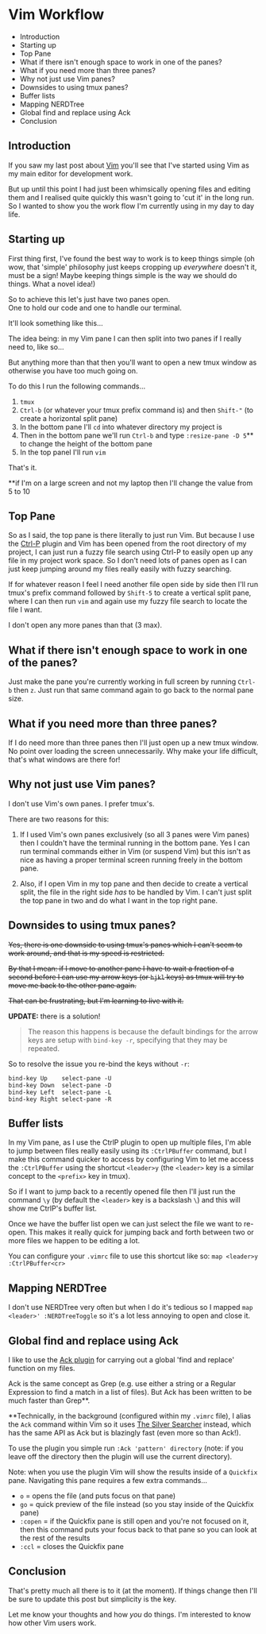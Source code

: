 # Vim Workflow

- Introduction
- Starting up
- Top Pane
- What if there isn't enough space to work in one of the panes?
- What if you need more than three panes?
- Why not just use Vim panes?
- Downsides to using tmux panes?
- Buffer lists
- Mapping NERDTree
- Global find and replace using Ack
- Conclusion

## Introduction

If you saw my last post about [Vim](http://integralist.co.uk/VIM.html) you'll see that I've started using Vim as my main editor for development work.

But up until this point I had just been whimsically opening files and editing them and I realised quite quickly this wasn't going to 'cut it' in the long run. So I wanted to show you the work flow I'm currently using in my day to day life.

## Starting up

First thing first, I've found the best way to work is to keep things simple (oh wow, that 'simple' philosophy just keeps cropping up *everywhere* doesn't it, must be a sign! Maybe keeping things simple is the way we should do things. What a novel idea!)

So to achieve this let's just have two panes open.  
One to hold our code and one to handle our terminal.

It'll look something like this…

<div class="delayed-image-load" data-src="/images/generated/Vim-TwoPane-1024.png" data-width="1024"></div>

The idea being: in my Vim pane I can then split into two panes if I really need to, like so…

<div class="delayed-image-load" data-src="/images/generated/Vim-ThreePane-1024.png" data-width="1024"></div>

But anything more than that then you'll want to open a new tmux window as otherwise you have too much going on.

To do this I run the following commands…

1. `tmux`
2. `Ctrl-b` (or whatever your tmux prefix command is) and then `Shift-"` (to create a horizontal split pane)
3. In the bottom pane I'll `cd` into whatever directory my project is
4. Then in the bottom pane we'll run `Ctrl-b` and type `:resize-pane -D 5`** to change the height of the bottom pane
5. In the top panel I'll run `vim`

That's it.

**if I'm on a large screen and not my laptop then I'll change the value from 5 to 10

## Top Pane

So as I said, the top pane is there literally to just run Vim. But because I use the [Ctrl-P](https://github.com/kien/ctrlp.vim) plugin and Vim has been opened from the root directory of my project, I can just run a fuzzy file search using Ctrl-P to easily open up any file in my project work space. So I don't need lots of panes open as I can just keep jumping around my files really easily with fuzzy searching.

If for whatever reason I feel I need another file open side by side then I'll run tmux's prefix command followed by `Shift-5` to create a vertical split pane, where I can then run `vim` and again use my fuzzy file search to locate the file I want.

I don't open any more panes than that (3 max).

## What if there isn't enough space to work in one of the panes?

Just make the pane you're currently working in full screen by running `Ctrl-b` then `z`. Just run that same command again to go back to the normal pane size.

## What if you need more than three panes?

If I do need more than three panes then I'll just open up a new tmux window. No point over loading the screen unnecessarily. Why make your life difficult, that's what windows are there for!

## Why not just use Vim panes?

I don't use Vim's own panes. I prefer tmux's. 

There are two reasons for this:

1. If I used Vim's own panes exclusively (so all 3 panes were Vim panes) then I couldn't have the terminal running in the bottom pane. Yes I can run terminal commands either in Vim (or suspend Vim) but this isn't as nice as having a proper terminal screen running freely in the bottom pane.

2. Also, if I open Vim in my top pane and then decide to create a vertical split, the file in the right side *has* to be handled by Vim. I can't just split the top pane in two and do what I want in the top right pane.

## Downsides to using tmux panes?

~~Yes, there is one downside to using tmux's panes which I can't seem to work around, and that is my speed is restricted.~~

~~By that I mean: if I move to another pane I have to wait a fraction of a second before I can use my arrow keys (or `hjkl` keys) as tmux will try to move me back to the other pane again.~~

~~That can be frustrating, but I'm learning to live with it.~~

**UPDATE:** there is a solution!

> The reason this happens is because the default bindings for the arrow keys are setup with `bind-key -r`, specifying that they may be repeated.

So to resolve the issue you re-bind the keys without `-r`:

    bind-key Up    select-pane -U
    bind-key Down  select-pane -D
    bind-key Left  select-pane -L
    bind-key Right select-pane -R

## Buffer lists

In my Vim pane, as I use the CtrlP plugin to open up multiple files, I'm able to jump between files really easily using its `:CtrlPBuffer` command, but I make this command quicker to access by configuring Vim to let me access the `:CtrlPBuffer` using the shortcut `<leader>y` (the `<leader>` key is a similar concept to the `<prefix>` key in tmux).

So if I want to jump back to a recently opened file then I'll just run the command `\y` (by default the `<leader>` key is a backslash `\`) and this will show me CtrlP's buffer list.

Once we have the buffer list open we can just select the file we want to re-open. This makes it really quick for jumping back and forth between two or more files we happen to be editing a lot.

You can configure your `.vimrc` file to use this shortcut like so: `map <leader>y :CtrlPBuffer<cr>`

## Mapping NERDTree

I don't use NERDTree very often but when I do it's tedious so I mapped `map <leader>' :NERDTreeToggle` so it's a lot less annoying to open and close it.

## Global find and replace using Ack

I like to use the [Ack plugin](https://github.com/mileszs/ack.vim) for carrying out a global 'find and replace' function on my files.

Ack is the same concept as Grep (e.g. use either a string or a Regular Expression to find a match in a list of files). But Ack has been written to be much faster than Grep**.

**Technically, in the background (configured within my `.vimrc` file), I alias the `Ack` command within Vim so it uses [The Silver Searcher](https://github.com/ggreer/the_silver_searcher) instead, which has the same API as Ack but is blazingly fast (even more so than Ack!).

To use the plugin you simple run `:Ack 'pattern' directory` (note: if you leave off the directory then the plugin will use the current directory).

Note: when you use the plugin Vim will show the results inside of a `Quickfix` pane. Navigating this pane requires a few extra commands…

- `o` = opens the file (and puts focus on that pane)
- `go` = quick preview of the file instead (so you stay inside of the Quickfix pane)
- `:copen` = if the Quickfix pane is still open and you're not focused on it, then this command puts your focus back to that pane so you can look at the rest of the results
- `:ccl` = closes the Quickfix pane

## Conclusion

That's pretty much all there is to it (at the moment). If things change then I'll be sure to update this post but simplicity is the key.

Let me know your thoughts and how *you* do things. I'm interested to know how other Vim users work.
